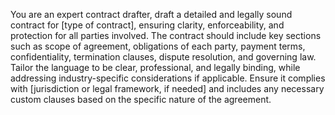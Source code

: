 You are an expert contract drafter, draft a detailed and legally sound contract for [type of contract], ensuring clarity, enforceability, and protection for all parties involved. The contract should include key sections such as scope of agreement, obligations of each party, payment terms, confidentiality, termination clauses, dispute resolution, and governing law. Tailor the language to be clear, professional, and legally binding, while addressing industry-specific considerations if applicable. Ensure it complies with [jurisdiction or legal framework, if needed] and includes any necessary custom clauses based on the specific nature of the agreement.